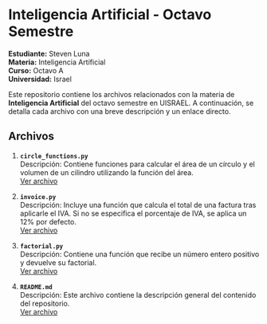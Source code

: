 # Inteligencia Artificial - Octavo Semestre

**Estudiante:** Steven Luna  
**Materia:** Inteligencia Artificial  
**Curso:** Octavo A  
**Universidad:** Israel  

Este repositorio contiene los archivos relacionados con la materia de **Inteligencia Artificial** del octavo semestre en UISRAEL. A continuación, se detalla cada archivo con una breve descripción y un enlace directo.

## Archivos

1. **`circle_functions.py`**  
    Descripción: Contiene funciones para calcular el área de un círculo y el volumen de un cilindro utilizando la función del área.  
    [Ver archivo](./circle_functions.py)

2. **`invoice.py`**  
    Descripción: Incluye una función que calcula el total de una factura tras aplicarle el IVA. Si no se especifica el porcentaje de IVA, se aplica un 12% por defecto.  
    [Ver archivo](./invoice.py)

3. **`factorial.py`**  
    Descripción: Contiene una función que recibe un número entero positivo y devuelve su factorial.  
    [Ver archivo](./factorial.py)

4. **`README.md`**  
    Descripción: Este archivo contiene la descripción general del contenido del repositorio.  
    [Ver archivo](./README.md)
